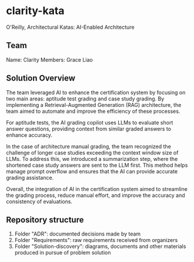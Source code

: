 # clarity-kata

O'Reilly, Architectural Katas: AI-Enabled Architecture

## Team

Name: Clarity
Members: Grace Liao

## Solution Overview

The team leveraged AI to enhance the certification system by focusing on two main areas: aptitude test grading and case study grading. By implementing a Retrieval-Augmented Generation (RAG) architecture, the team aimed to automate and improve the efficiency of these processes.

For aptitude tests, the AI grading copilot uses LLMs to evaluate short answer questions, providing context from similar graded answers to enhance accuracy.

In the case of architecture manual grading, the team recognized the challenge of longer case studies exceeding the context window size of LLMs. To address this, we introduced a summarization step, where the shortened case study answers are sent to the LLM first. This method helps manage prompt overflow and ensures that the AI can provide accurate grading assistance.

Overall, the integration of AI in the certification system aimed to streamline the grading process, reduce manual effort, and improve the accuracy and consistency of evaluations.

## Repository structure

1. Folder "ADR": documented decisions made by team
2. Folder "Requirements": raw requirements received from organizers
3. Folder "Solution-discovery": diagrams, documents and other materials produced in pursue of problem solution
